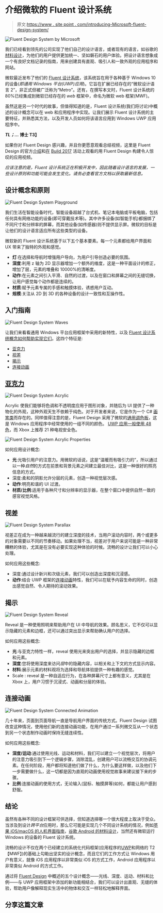 # 介绍微软的 Fluent 设计系统

> 原文:[https://www . site point . com/introducing-Microsoft-fluent-design-system/](https://www.sitepoint.com/introducing-microsofts-fluent-design-system/)

![Fluent Design System by Microsoft](../Images/0d5b995740b154ca5d0d8f1b22d9b925.png)

我们已经看到领先的公司实现了他们自己的设计语言，或者现有的语言，如谷歌的[材料设计](https://material.io/guidelines/)，为他们的用户提供更加统一、坚如磐石的用户体验。把设计语言想象成一个有良好文档记录的指南，用来创建具有直观、吸引人和一致外观的应用程序和网站。

微软最近发布了他们的 [Fluent 设计系统](https://fluent.microsoft.com/)，该系统旨在用于各种基于 Windows 10 的设备(*即通用 Windows 平台(UWP)应用*)。它旨在扩展已经存在的“微软设计语言 2”，非正式但被广泛称为“Metro”。还有，在撰写本文时，Fluent 设计系统的 80%已经集成到微软已经存在的 *web* 框架中，命名为微软 web 框架(MWF)。

虽然这是另一个时代的故事，但值得知道的是，Fluent 设计系统(我们将讨论)中概述的设计概念可以在 web 和应用程序中实现。让我们展示 Fluent 设计系统的主要特征，并熟悉其方法，以及开发人员如何将该语言应用到 Windows UWP 应用程序中。

***TL；…* 博士 T3】**

如果你对 Fluent Design 感兴趣，并且你更愿意观看总结视频，这里是 Fluent Design 的官方[介绍](https://channel9.msdn.com/Events/Build/2017/B8066)和[在](https://channel9.msdn.com/events/Build/2017/B8034) [Build 2017](https://build.microsoft.com/) 活动上观看的用 Fluent Design 构建令人惊叹的应用视频。

*应该注意的是，Fluent 设计系统正在积极开发中，因此随着设计语言的发展，一些设计原则和功能可能会发生变化。请务必查看官方文档以获取最新信息。*

## 设计概念和原则

![Fluent Design System Playground](../Images/d575963e020e7ffba88d46399b3ef5a0.png)

我们生活在智能设备时代，智能设备超越了台式机、笔记本电脑或平板电脑，包括任何具有网络功能的设备(即可穿戴技术等)。其中许多设备(如智能手机)都捆绑了不同尺寸和分辨率的屏幕，而其他设备(如传感器)则不提供显示屏。微软的目标是让他们的设计语言适应所有这些类型的设备。

微软新的 Fluent 设计系统基于以下五个基本要素。每一个元素都给用户界面和 UX 带来了独特的外观和感觉。

*   **灯**:在选择和导航时增强用户导向，为用户引导创造必要的氛围。
*   **深度**:利用 z 轴为 2D 显示器增加一个额外的维度，这是一种平面设计的修正，增加了层，元素的堆叠和 10000%的清晰度。
*   **动作**:在元素之间引入平滑、自然的过渡，以及在窗口和屏幕之间的无缝切换，让用户感觉每个动作都是连续的。
*   **材质**:赋予元素专属的手感和触摸体验，诱惑用户互动。
*   **规模**:关注从 2D 到 3D 的各种设备的设计一致性和互操作性。

## 入门指南

![Fluent Design System Waves](../Images/95d6c619ce15a3f0e421f1e387769c70.png)

让我们来看看通用 Windows 平台应用框架中采用的新特性，以及 [Fluent 设计系统概念如何帮助实现它们](https://docs.microsoft.com/en-us/windows/uwp/layout/design-and-ui-intro#uwp-and-the-fluent-design-system)。这四个特征是:

*   [亚克力](https://docs.microsoft.com/en-us/windows/uwp/style/acrylic)
*   [视差](https://docs.microsoft.com/en-us/windows/uwp/style/parallax)
*   [揭示](https://docs.microsoft.com/en-us/windows/uwp/style/reveal)
*   [连接动画](https://docs.microsoft.com/en-us/windows/uwp/style/connected-animation)

## [亚克力](https://docs.microsoft.com/en-us/windows/uwp/style/acrylic)

![Fluent Design System Acrylic](../Images/cf2358f64dd05c5c8b58a3c32feb59e9.png)

Acrylic 使我们能够将色调和不透明度应用于图形对象，并随后为 UI 提供了一种物化的外观，这种外观天生不依赖于纯色。对于开发者来说，它是作为一个 C# [画笔类](https://docs.microsoft.com/en-us/uwp/api/windows.ui.xaml.media.acrylicbrush)而存在的。同样值得注意的是，Fluent Design 采用了微软的[通用调色板](https://www.microsoft.com/en-us/design/color)，这是 Windows 应用程序中经常使用的一组不同的颜色。 [UWP 应用一般使用 48 色](https://docs.microsoft.com/en-us/windows/uwp/style/color)，而 Xbox 上推荐 21 种电视安全色。

![Fluent Design System Acrylic Properties](../Images/bc338fffa0225e843d552d68ad272ac4.png)

如何应用设计概念:

*   **光**:光吸引用户的注意力。用微软的话说，这是“温暖而有吸引力的”，所以通过以一种*自然*的方式在前景和背景元素之间建立最佳对比，这是一种很好的照亮信息的方式。
*   深度:柔和的阴影允许分层的元素，创造一种视觉层次感。
*   **动作**:明亮和谐的 UI 过渡。
*   **材质/比例**:适用于各种尺寸和分辨率的显示器，在整个窗口中提供自然一致的感官视觉风格。

## 视差

![Fluent Design System Parallax](../Images/65c7f26e7055c22a9b81fc176636c0a7.png)

视差正在成为一种越来越流行的建立深度的技术，当用户滚动内容时，两个或更多的对象需要以不同的节奏移动。如果处理不当，视差对于用户来说可能是一种非常糟糕的体验，尤其是在没有必要实现这种体验的时候。流畅的设计让我们可以小心处理。

如何应用这些概念:

*   深度:通过设计新兴和次级元素，我们可以创造出深度和沉浸感。
*   **动作**:结合 UWP 框架的[连接动画](https://docs.microsoft.com/en-us/windows/uwp/style/connected-animation)特性，我们可以在赋予内容生命的同时，创造出感觉自然、令人期待的滚动效果。

## 揭示

![Fluent Design System Reveal](../Images/d14d32c5b9b90998e90b400b9f6fbe9b.png)

Reveal 是一种使用照明来帮助用户在 UI 中导航的效果。顾名思义，它不仅可以显示隐藏的元素和边框，还可以通过突出显示来帮助确认用户的选择。

如何应用这些概念:

*   **光**:与亚克力特性一样，reveal 使用光来突出用户的选择，并显示隐藏的边框和元素。
*   **深度**:您将使用深度来访问*层*中的隐藏内容，以相关和上下文的方式显示内容。
*   **材料**:展示元素的材料观将为选择和导航体验提供一种有趣的感觉。
*   Scale : reveal 是一种自适应行为，在各种屏幕尺寸上都有意义，尤其是在 Xbox 上，用户习惯于沉浸式、动画和分层的体验。

## 连接动画

![Fluent Design System Connected Animation](../Images/4a9f910ebdc10d8c68900c33a45dd27b.png)

几十年来，页面到页面导航一直是导航用户界面的传统方式。Fluent Design 试图改变这种情况，使用他们新的连接动画功能，在用户通过一系列微交互从一个状态到另一个状态制作动画时保持无缝连续性。

如何应用这些概念:

*   **深度/运动**:通过使用光线、运动和材料，我们可以建立一个视觉层次，将用户的注意力吸引到下一个逻辑步骤，消除混乱，创建用户可以流畅交互的协调元素。在任何阶段，用户都将知道他们做了什么，为什么要这样做，以及他们下一步需要做什么，这一切都是因为直观的动画使用视觉故事来建议接下来的步骤。
*   **比例**:连接动画的使用方式，无论输入(鼠标、触摸屏等)如何，都能让用户感到舒服。

## 结论

虽然有各种不同的设计框架可供选择，但知道选择哪一个很大程度上取决于受众。当涉及到设计*跨平台*应用时，那么它可能是实现几个不同设计系统的情况，例如[苹果 iOS/macOS 的人机界面指南](https://developer.apple.com/ios/human-interface-guidelines/overview/design-principles/)，[谷歌 Android 的材料设计](https://www.sitepoint.com/free-material-design-css-frameworks-compared/)，当然还有微软运行 Windows 的设备的 Fluent 设计系统。

流畅的设计不仅在两个已经建立的系统化代码框架(应用程序的[UWP](https://docs.microsoft.com/en-us/windows/uwp/get-started/whats-a-uwp)和网络的 T2【MWF】)的基础上勾勒出坚实的设计概念，而且它们的工作方式让 Windows 用户有意义，就像 iOS 应用程序以非常类似 iOS 的方式工作，Android 应用程序以非常类似 Android 的方式工作。

通过将 [Fluent Design](https://fluent.microsoft.com/) 中概述的五个设计概念——光线、深度、运动、材料和比例——与 UWP 应用框架中添加的新功能相结合，我们可以设计出直观、无缝的体验，帮助用户像解释现实生活中的物体和交互一样轻松地解释界面。

## 分享这篇文章